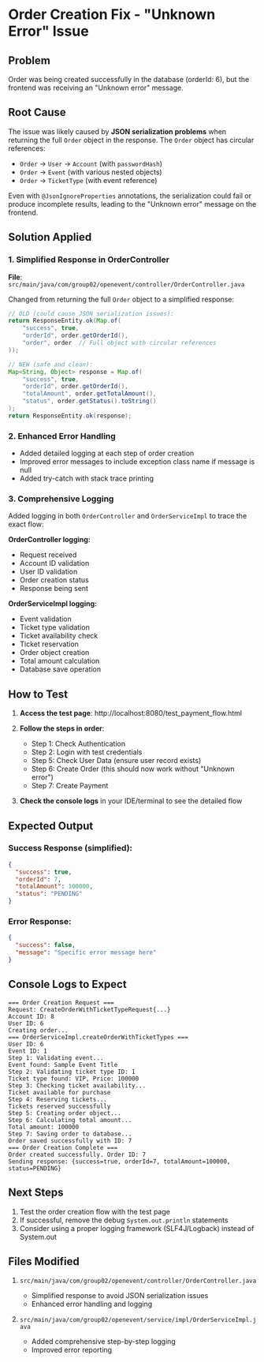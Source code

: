 # Order Creation Fix - "Unknown Error" Issue

## Problem
Order was being created successfully in the database (orderId: 6), but the frontend was receiving an "Unknown error" message.

## Root Cause
The issue was likely caused by **JSON serialization problems** when returning the full `Order` object in the response. The `Order` object has circular references:
- `Order` → `User` → `Account` (with `passwordHash`)
- `Order` → `Event` (with various nested objects)
- `Order` → `TicketType` (with event reference)

Even with `@JsonIgnoreProperties` annotations, the serialization could fail or produce incomplete results, leading to the "Unknown error" message on the frontend.

## Solution Applied

### 1. Simplified Response in OrderController
**File**: `src/main/java/com/group02/openevent/controller/OrderController.java`

Changed from returning the full `Order` object to a simplified response:
```java
// OLD (could cause JSON serialization issues):
return ResponseEntity.ok(Map.of(
    "success", true, 
    "orderId", order.getOrderId(),
    "order", order  // Full object with circular references
));

// NEW (safe and clean):
Map<String, Object> response = Map.of(
    "success", true, 
    "orderId", order.getOrderId(),
    "totalAmount", order.getTotalAmount(),
    "status", order.getStatus().toString()
);
return ResponseEntity.ok(response);
```

### 2. Enhanced Error Handling
- Added detailed logging at each step of order creation
- Improved error messages to include exception class name if message is null
- Added try-catch with stack trace printing

### 3. Comprehensive Logging
Added logging in both `OrderController` and `OrderServiceImpl` to trace the exact flow:

**OrderController logging:**
- Request received
- Account ID validation
- User ID validation
- Order creation status
- Response being sent

**OrderServiceImpl logging:**
- Event validation
- Ticket type validation
- Ticket availability check
- Ticket reservation
- Order object creation
- Total amount calculation
- Database save operation

## How to Test

1. **Access the test page**: http://localhost:8080/test_payment_flow.html

2. **Follow the steps in order**:
   - Step 1: Check Authentication
   - Step 2: Login with test credentials
   - Step 5: Check User Data (ensure user record exists)
   - Step 6: Create Order (this should now work without "Unknown error")
   - Step 7: Create Payment

3. **Check the console logs** in your IDE/terminal to see the detailed flow

## Expected Output

### Success Response (simplified):
```json
{
  "success": true,
  "orderId": 7,
  "totalAmount": 100000,
  "status": "PENDING"
}
```

### Error Response:
```json
{
  "success": false,
  "message": "Specific error message here"
}
```

## Console Logs to Expect
```
=== Order Creation Request ===
Request: CreateOrderWithTicketTypeRequest{...}
Account ID: 8
User ID: 6
Creating order...
=== OrderServiceImpl.createOrderWithTicketTypes ===
User ID: 6
Event ID: 1
Step 1: Validating event...
Event found: Sample Event Title
Step 2: Validating ticket type ID: 1
Ticket type found: VIP, Price: 100000
Step 3: Checking ticket availability...
Ticket available for purchase
Step 4: Reserving tickets...
Tickets reserved successfully
Step 5: Creating order object...
Step 6: Calculating total amount...
Total amount: 100000
Step 7: Saving order to database...
Order saved successfully with ID: 7
=== Order Creation Complete ===
Order created successfully. Order ID: 7
Sending response: {success=true, orderId=7, totalAmount=100000, status=PENDING}
```

## Next Steps

1. Test the order creation flow with the test page
2. If successful, remove the debug `System.out.println` statements
3. Consider using a proper logging framework (SLF4J/Logback) instead of System.out

## Files Modified

1. `src/main/java/com/group02/openevent/controller/OrderController.java`
   - Simplified response to avoid JSON serialization issues
   - Enhanced error handling and logging

2. `src/main/java/com/group02/openevent/service/impl/OrderServiceImpl.java`
   - Added comprehensive step-by-step logging
   - Improved error reporting






